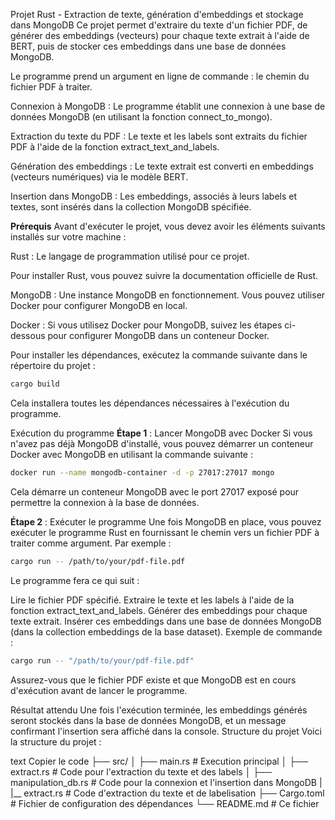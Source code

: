 Projet Rust - Extraction de texte, génération d'embeddings et stockage dans MongoDB
Ce projet permet d'extraire du texte d'un fichier PDF, de générer des embeddings (vecteurs) pour chaque texte extrait à l'aide de BERT, puis de stocker ces embeddings dans une base de données MongoDB.

Le programme prend un argument en ligne de commande : le chemin du fichier PDF à traiter.

Connexion à MongoDB :
Le programme établit une connexion à une base de données MongoDB (en utilisant la fonction connect_to_mongo).

Extraction du texte du PDF :
Le texte et les labels sont extraits du fichier PDF à l'aide de la fonction extract_text_and_labels.

Génération des embeddings :
Le texte extrait est converti en embeddings (vecteurs numériques) via le modèle BERT.

Insertion dans MongoDB :
Les embeddings, associés à leurs labels et textes, sont insérés dans la collection MongoDB spécifiée.

**Prérequis**
Avant d'exécuter le projet, vous devez avoir les éléments suivants installés sur votre machine :

Rust : Le langage de programmation utilisé pour ce projet.

Pour installer Rust, vous pouvez suivre la documentation officielle de Rust.

MongoDB : Une instance MongoDB en fonctionnement. Vous pouvez utiliser Docker pour configurer MongoDB en local.

Docker : Si vous utilisez Docker pour MongoDB, suivez les étapes ci-dessous pour configurer MongoDB dans un conteneur Docker.

Pour installer les dépendances, exécutez la commande suivante dans le répertoire du projet :

```bash
cargo build
```
Cela installera toutes les dépendances nécessaires à l'exécution du programme.

Exécution du programme
**Étape 1** : Lancer MongoDB avec Docker
Si vous n'avez pas déjà MongoDB d'installé, vous pouvez démarrer un conteneur Docker avec MongoDB en utilisant la commande suivante :

```bash
docker run --name mongodb-container -d -p 27017:27017 mongo
```
Cela démarre un conteneur MongoDB avec le port 27017 exposé pour permettre la connexion à la base de données.

**Étape 2** : Exécuter le programme
Une fois MongoDB en place, vous pouvez exécuter le programme Rust en fournissant le chemin vers un fichier PDF à traiter comme argument. Par exemple :

```bash
cargo run -- /path/to/your/pdf-file.pdf
```
Le programme fera ce qui suit :

Lire le fichier PDF spécifié.
Extraire le texte et les labels à l'aide de la fonction extract_text_and_labels.
Générer des embeddings pour chaque texte extrait.
Insérer ces embeddings dans une base de données MongoDB (dans la collection embeddings de la base dataset).
Exemple de commande :
```bash
cargo run -- "/path/to/your/pdf-file.pdf"
```
Assurez-vous que le fichier PDF existe et que MongoDB est en cours d'exécution avant de lancer le programme.

Résultat attendu
Une fois l'exécution terminée, les embeddings générés seront stockés dans la base de données MongoDB, et un message confirmant l'insertion sera affiché dans la console.
Structure du projet
Voici la structure du projet :

text
Copier le code
├── src/
│   ├── main.rs          # Execution principal
│   ├── extract.rs      # Code pour l'extraction du texte et des labels
│   ├── manipulation_db.rs # Code pour la connexion et l'insertion dans MongoDB
|   |__ extract.rs      # Code d'extraction du texte et de labelisation
├── Cargo.toml          # Fichier de configuration des dépendances
└── README.md           # Ce fichier
